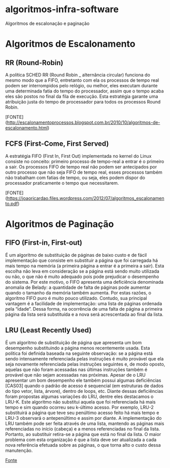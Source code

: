 # algoritmos-infra-software
Algoritmos de escalonação e paginação


# Algoritmos de Escalonamento

## RR (Round-Robin)

A política SCHED RR (Round Robin _ alternância circular) funciona do mesmo modo que a FIFO, entretanto com ela os processos de tempo real podem ser interrompidos pelo relógio, ou melhor, eles executam durante uma determinada fatia do tempo do processador, assim que o tempo acaba eles são postos no final da fila de execução. Esta estratégia garante uma atribuição justa do tempo de processador para todos os processos Round Robin.

[FONTE] (http://escalonamentoprocessos.blogspot.com.br/2010/10/algoritmos-de-escalonamento.html)

## FCFS (First-Come, First Served)

A estratégia FIFO (First In, First Out) implementada no kernel do Linux consiste no conceito: primeiro processo de tempo-real a entrar é o primeiro a sair. Os processos FIFO de tempo real não podem ser antecipados por outro processo que não seja FIFO de tempo real, esses processos também não trabalham com fatias de tempo, ou seja, eles podem dispor do processador praticamente o tempo que necessitarem.

[FONTE] (https://joaoricardao.files.wordpress.com/2012/07/algoritmos_escalonamento.pdf)

# Algoritmos de Paginação

## FIFO (First-in, First-out)

É um algoritmo de substituição de páginas de baixo custo e de fácil implementação que consiste em substituir a página que foi carregada há mais tempo na memória (a primeira página a entrar é a primeira a sair). Esta escolha não leva em consideração se a página está sendo muito utilizada ou não, o que não é muito adequado pois pode prejudicar o desempenho do sistema. Por este motivo, o FIFO apresenta uma deficiência denominada anomalia de Belady: a quantidade de falta de páginas pode aumentar quando o tamanho da memória também aumenta.
Por estas razões, o algoritmo FIFO puro é muito pouco utilizado. Contudo, sua principal vantagem é a facilidade de implementação: uma lista de páginas ordenada pela “idade”. Dessa forma, na ocorrência de uma falta de página a primeira página da lista será substituída e a nova será acrescentada ao final da lista.

## LRU (Least Recently Used)

É um algoritmo de substituição de página que apresenta um bom desempenho substituindo a página menos recentemente usada. Esta política foi definida baseada na seguinte observação: se a página está sendo intensamente referenciada pelas instruções é muito provável que ela seja novamente referenciada pelas instruções seguintes e, de modo oposto, aquelas que não foram acessadas nas últimas instruções também é provável que não sejam acessadas nas próximas. Apesar de o LRU apresentar um bom desempenho ele também possui algumas deficiências [CAS03] quando o padrão de acesso é sequencial (em estruturas de dados do tipo vetor, lista, árvore), dentro de loops, etc. Diante dessas deficiências foram propostas algumas variações do LRU, dentre eles destacamos o LRU-K. Este algoritmo não substitui aquela que foi referenciada há mais tempo e sim quando ocorreu seu k-último acesso. Por exemplo, LRU-2 substituirá a página que teve seu penúltimo acesso feito há mais tempo e LRU-3 observará o antepenúltimo e assim por diante. 
A implementação do LRU também pode ser feita através de uma lista, mantendo as páginas mais referenciadas no início (cabeça) e a menos referenciadas no final da lista. Portanto, ao substituir retira-se a página que está no final da lista. O maior problema com esta organização é que a lista deve ser atualizada a cada nova referência efetuada sobre as páginas, o que torna alto o custo dessa manutenção.

[Fonte]( http://escalonamentoprocessos.blogspot.com.br/2010/12/memoria-virtual-paginacao-por-demanda-e.html)